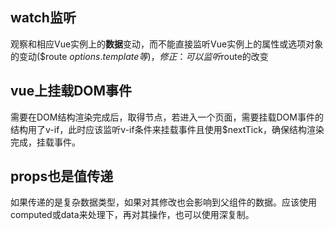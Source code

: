 ## watch监听
观察和相应Vue实例上的**数据**变动，而不能直接监听Vue实例上的属性或选项对象的变动($route $options.template等)，修正：可以监听$route的改变

## vue上挂载DOM事件
需要在DOM结构渲染完成后，取得节点，若进入一个页面，需要挂载DOM事件的结构用了v-if，此时应该监听v-if条件来挂载事件且使用$nextTick，确保结构渲染完成，挂载事件。

## props也是值传递
如果传递的是复杂数据类型，如果对其修改也会影响到父组件的数据。应该使用computed或data来处理下，再对其操作，也可以使用深复制。